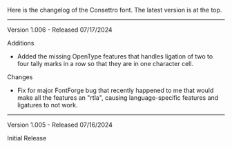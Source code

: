 Here is the changelog of the Consettro font. The latest version is at the top.

-------------------------------------------------------------------------------

Version 1.006 - Released 07/17/2024

Additions
- Added the missing OpenType features that handles ligation of two to four tally marks in a row so that they are in one character cell.

Changes
- Fix for major FontForge bug that recently happened to me that would make all the features an "rtla", causing language-specific features and ligatures to not work.

-------------------------------------------------------------------------------

Version 1.005 - Released 07/16/2024

Initial Release
